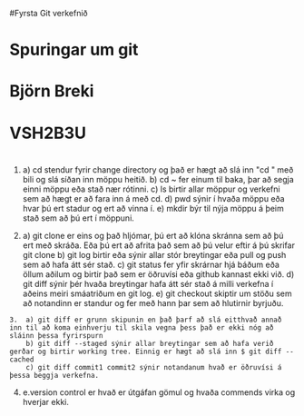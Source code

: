 #Fyrsta Git verkefnið
# Spuringar um git
# Björn Breki
# VSH2B3U
#
1.  a) cd stendur fyrir change directory og það er hægt að slá inn "cd " með bili og slá síðan inn möppu heitið.
	b) cd ~ fer einum til baka, þar að segja einni möppu eða stað nær rótinni.
	c) ls birtir allar möppur og verkefni sem að hægt er að fara inn á með cd.
	d) pwd sýnir í hvaða möppu eða hvar þú ert stadur og ert að vinna í.
	e) mkdir býr til nýja möppu á þeim stað sem að þú ert í möppuni.

  2.  a) git clone er eins og það hljómar, þú ert að klóna skránna sem að þú ert með skráða. Eða þú ert að afrita það sem að þú velur eftir á þú skrifar git clone
  	b) git log birtir eða sýnir allar stór breytingar eða pull og push sem að hafa átt sér stað.
  	c) git status fer yfir skrárnar hjá báðum eða öllum aðilum og birtir það sem er öðruvísi eða github kannast ekki við.
  	d) git diff sýnir þér hvaða breytingar hafa átt sér stað á milli verkefna í aðeins meiri smáatriðum en git log.
  	e) git checkout skiptir um stöðu sem að notandinn er standur og fer með hann þar sem að hlutirnir byrjuðu.

    3.  a) git diff er grunn skipunin en það þarf að slá eitthvað annað inn til að koma einhverju til skila vegna þess það er ekki nóg að sláinn þessa fyrirspurn
    	b) git diff --staged sýnir allar breytingar sem að hafa verið gerðar og birtir working tree. Einnig er hægt að slá inn $ git diff --cached
    	c) git diff commit1 commit2 sýnir notandanum hvað er öðruvísi á þessa beggja verkefna.

4. e.version control er hvað er útgáfan gömul og hvaða commends virka og hverjar ekki.
